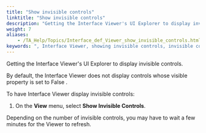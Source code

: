 ```yaml
--- 
title: "Show invisible controls"
linktitle: "Show invisible controls"
description: "Getting the Interface Viewer's UI Explorer to display invisible controls."
weight: 7
aliases: 
    - /TA_Help/Topics/Interface_def_Viewer_show_invisible_controls.html
keywords: ", Interface Viewer, showing invisible controls, invisible controls, showing,"
---
```


Getting the Interface Viewer's UI Explorer to display invisible controls.

By default, the Interface Viewer does not display controls whose visible property is set to False .

To have Interface Viewer display invisible controls:

1.  On the **View** menu, select **Show Invisible Controls**.


Depending on the number of invisible controls, you may have to wait a few minutes for the Viewer to refresh.




